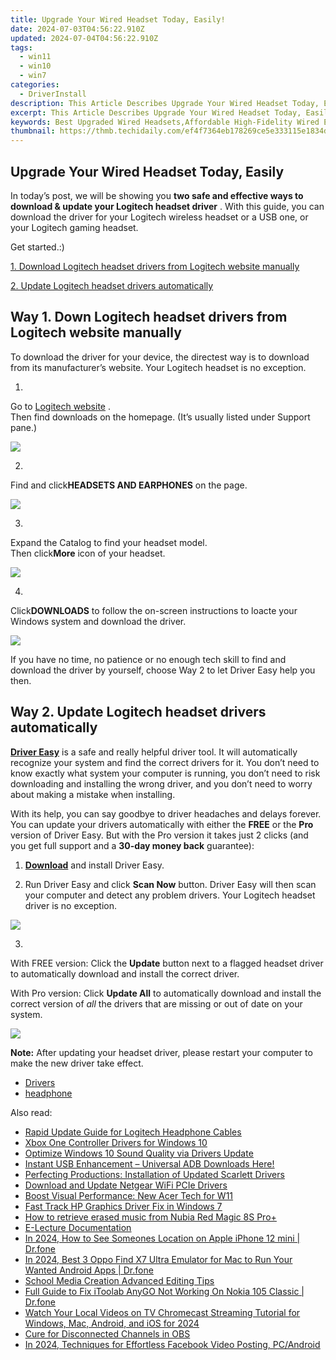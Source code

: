 ```yaml
---
title: Upgrade Your Wired Headset Today, Easily!
date: 2024-07-03T04:56:22.910Z
updated: 2024-07-04T04:56:22.910Z
tags:
  - win11
  - win10
  - win7
categories:
  - DriverInstall
description: This Article Describes Upgrade Your Wired Headset Today, Easily!
excerpt: This Article Describes Upgrade Your Wired Headset Today, Easily!
keywords: Best Upgraded Wired Headsets,Affordable High-Fidelity Wired Earphones,Compact Wired Headset Reviews,Easy Installation of Wired Headsets,Long-Lasting Durable Wired Earphones,Noise Cancelling Features on Wired Headsets,Brand Reviews
thumbnail: https://thmb.techidaily.com/ef4f7364eb178269ce5e333115e1834d8d6af4b37108b148f724431123b9f7ea.jpg
---
```


## Upgrade Your Wired Headset Today, Easily

 In today’s post, we will be showing you   **two safe and effective ways to download & update your Logitech headset driver**  . With this guide, you can download the driver for your Logitech wireless headset or a USB one, or your Logitech gaming headset.

Get started.:)

[1. Download Logitech headset drivers from Logitech website manually](#way1)

[2\. Update Logitech headset drivers automatically](#way2)

## Way 1\. Down Logitech headset drivers from Logitech website manually

 To download the driver for your device, the directest way is to download from its manufacturer’s website. Your Logitech headset is no exception.

 1)  

 Go to [Logitech website](http://www.logitech.com/en-us) .  
 Then find downloads on the homepage. (It’s usually listed under Support pane.)

![](https://images.drivereasy.com/wp-content/uploads/2017/08/img_5981950405b27.png)

 2)  

 Find and click**HEADSETS AND EARPHONES** on the page.

![](https://images.drivereasy.com/wp-content/uploads/2017/08/img_59819528446dc.png)

 3)  

 Expand the Catalog to find your headset model.  
 Then click**More** icon of your headset.

![](https://images.drivereasy.com/wp-content/uploads/2017/08/img_598195e29f241.jpg)

 4)  

 Click**DOWNLOADS** to follow the on-screen instructions to loacte your Windows system and download the driver.

 ![](https://images.drivereasy.com/wp-content/uploads/2017/08/img_598197284e6ac.png)

 If you have no time, no patience or no enough tech skill to find and download the driver by yourself, choose Way 2 to let Driver Easy help you then.

## Way 2\. Update Logitech headset drivers automatically

**[Driver Easy](https://tools.techidaily.com/drivereasy/download/)**  is a safe and really helpful driver tool. It  will automatically recognize your system and find the correct drivers for it. You don’t need to know exactly what system your computer is running, you don’t need to risk downloading and installing the wrong driver, and you don’t need to worry about making a mistake when installing.

 With its help, you can say goodbye to driver headaches and delays forever. You can update your drivers automatically with either the **FREE**  or the **Pro**  version of Driver Easy. But with the Pro version it takes just 2 clicks (and you get full support and a **30-day money back** guarantee):

 1) **[Download](https://tools.techidaily.com/drivereasy/download/)**   and install Driver Easy.

 2) Run Driver Easy and click **Scan Now**   button. Driver Easy will then scan your computer and detect any problem drivers. Your Logitech headset driver is no exception.

![](https://images.drivereasy.com/wp-content/uploads/2017/08/img_5981786113621.jpg)

 3)

 With FREE version: Click the **Update**  button next to a flagged headset driver to automatically download and install the correct driver.

With Pro version: Click **Update All**  to automatically download and install the correct version of _all_  the drivers that are missing or out of date on your system.

![](https://images.drivereasy.com/wp-content/uploads/2017/08/img_59819bc4361fa.jpg)

**Note:** After updating your headset driver, please restart your computer to make the new driver take effect.

* [Drivers](https://tools.techidaily.com/drivereasy/download/)
* [headphone](https://store.drivereasy.com/order/cart.php?PRODS=4731822&QTY=1&AFFILIATE=108875)

<ins class="adsbygoogle"
     style="display:block"
     data-ad-format="autorelaxed"
     data-ad-client="ca-pub-7571918770474297"
     data-ad-slot="1223367746"></ins>



<ins class="adsbygoogle"
     style="display:block"
     data-ad-client="ca-pub-7571918770474297"
     data-ad-slot="8358498916"
     data-ad-format="auto"
     data-full-width-responsive="true"></ins>

<span class="atpl-alsoreadstyle">Also read:</span>
<div><ul>
<li><a href="https://driver-install.techidaily.com/rapid-update-guide-for-logitech-headphone-cables/"><u>Rapid Update Guide for Logitech Headphone Cables</u></a></li>
<li><a href="https://driver-install.techidaily.com/xbox-one-controller-drivers-for-windows-10/"><u>Xbox One Controller Drivers for Windows 10</u></a></li>
<li><a href="https://driver-install.techidaily.com/optimize-windows-10-sound-quality-via-drivers-update/"><u>Optimize Windows 10 Sound Quality via Drivers Update</u></a></li>
<li><a href="https://driver-install.techidaily.com/1720063554629-instant-usb-enhancement-universal-adb-downloads-here/"><u>Instant USB Enhancement – Universal ADB Downloads Here!</u></a></li>
<li><a href="https://driver-install.techidaily.com/perfecting-productions-installation-of-updated-scarlett-drivers/"><u>Perfecting Productions: Installation of Updated Scarlett Drivers</u></a></li>
<li><a href="https://driver-install.techidaily.com/download-and-update-netgear-wifi-pcie-drivers/"><u>Download and Update Netgear WiFi PCIe Drivers</u></a></li>
<li><a href="https://driver-install.techidaily.com/boost-visual-performance-new-acer-tech-for-w11/"><u>Boost Visual Performance: New Acer Tech for W11</u></a></li>
<li><a href="https://driver-install.techidaily.com/fast-track-hp-graphics-driver-fix-in-windows-7/"><u>Fast Track HP Graphics Driver Fix in Windows 7</u></a></li>
<li><a href="https://blog-min.techidaily.com/how-to-retrieve-erased-music-from-nubia-red-magic-8s-proplus-by-fonelab-android-recover-music/"><u>How to retrieve erased music from Nubia Red Magic 8S Pro+</u></a></li>
<li><a href="https://screen-capture.techidaily.com/e-lecture-documentation/"><u>E-Lecture Documentation</u></a></li>
<li><a href="https://iphone-location.techidaily.com/in-2024-how-to-see-someones-location-on-apple-iphone-12-mini-drfone-by-drfone-virtual-ios/"><u>In 2024, How to See Someones Location on Apple iPhone 12 mini | Dr.fone</u></a></li>
<li><a href="https://screen-mirror.techidaily.com/in-2024-best-3-oppo-find-x7-ultra-emulator-for-mac-to-run-your-wanted-android-apps-drfone-by-drfone-android/"><u>In 2024, Best 3 Oppo Find X7 Ultra Emulator for Mac to Run Your Wanted Android Apps | Dr.fone</u></a></li>
<li><a href="https://extra-tips.techidaily.com/school-media-creation-advanced-editing-tips/"><u>School Media Creation  Advanced Editing Tips</u></a></li>
<li><a href="https://fake-location.techidaily.com/full-guide-to-fix-itoolab-anygo-not-working-on-nokia-105-classic-drfone-by-drfone-virtual-android/"><u>Full Guide to Fix iToolab AnyGO Not Working On Nokia 105 Classic | Dr.fone</u></a></li>
<li><a href="https://ai-video-tools.techidaily.com/watch-your-local-videos-on-tv-chromecast-streaming-tutorial-for-windows-mac-android-and-ios-for-2024/"><u>Watch Your Local Videos on TV Chromecast Streaming Tutorial for Windows, Mac, Android, and iOS for 2024</u></a></li>
<li><a href="https://desktop-recording.techidaily.com/cure-for-disconnected-channels-in-obs/"><u>Cure for Disconnected Channels in OBS</u></a></li>
<li><a href="https://facebook-video-recording.techidaily.com/in-2024-techniques-for-effortless-facebook-video-posting-pcandroid/"><u>In 2024, Techniques for Effortless Facebook Video Posting, PC/Android</u></a></li>
</ul></div>
